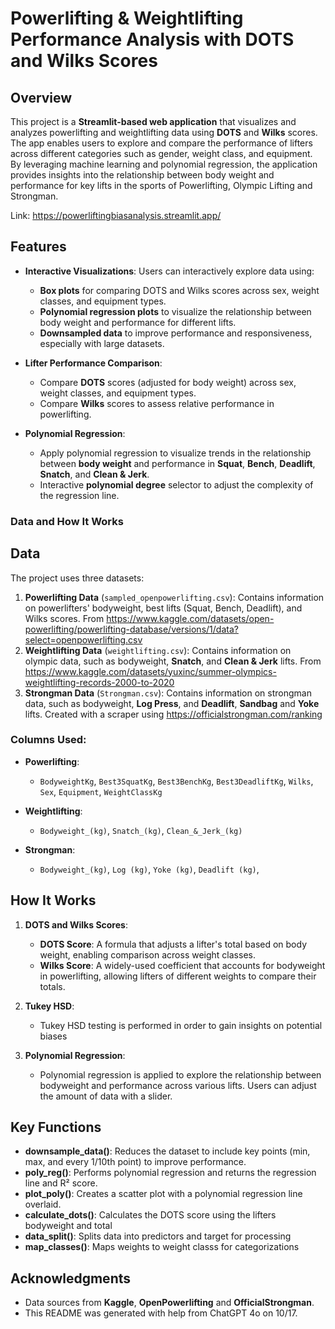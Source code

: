 # Powerlifting & Weightlifting Performance Analysis with DOTS and Wilks Scores

## Overview

This project is a **Streamlit-based web application** that visualizes and analyzes powerlifting and weightlifting data using **DOTS** and **Wilks** scores. The app enables users to explore and compare the performance of lifters across different categories such as gender, weight class, and equipment. By leveraging machine learning and polynomial regression, the application provides insights into the relationship between body weight and performance for key lifts in the sports of Powerlifting, Olympic Lifting and Strongman.

Link: https://powerliftingbiasanalysis.streamlit.app/

## Features

- **Interactive Visualizations**: Users can interactively explore data using:
  - **Box plots** for comparing DOTS and Wilks scores across sex, weight classes, and equipment types.
  - **Polynomial regression plots** to visualize the relationship between body weight and performance for different lifts.
  - **Downsampled data** to improve performance and responsiveness, especially with large datasets.
  
- **Lifter Performance Comparison**:
  - Compare **DOTS** scores (adjusted for body weight) across sex, weight classes, and equipment types.
  - Compare **Wilks** scores to assess relative performance in powerlifting.
  
- **Polynomial Regression**:
  - Apply polynomial regression to visualize trends in the relationship between **body weight** and performance in **Squat**, **Bench**, **Deadlift**, **Snatch**, and **Clean & Jerk**.
  - Interactive **polynomial degree** selector to adjust the complexity of the regression line.

### Data and How It Works


## Data

The project uses three datasets:
1. **Powerlifting Data** (`sampled_openpowerlifting.csv`): Contains information on powerlifters' bodyweight, best lifts (Squat, Bench, Deadlift), and Wilks scores. From https://www.kaggle.com/datasets/open-powerlifting/powerlifting-database/versions/1/data?select=openpowerlifting.csv
2. **Weightlifting Data** (`weightlifting.csv`): Contains information on olympic data, such as bodyweight, **Snatch**, and **Clean & Jerk** lifts. From https://www.kaggle.com/datasets/yuxinc/summer-olympics-weightlifting-records-2000-to-2020
3. **Strongman Data** (`Strongman.csv`): Contains information on strongman data, such as bodyweight, **Log Press**, and **Deadlift**, **Sandbag** and **Yoke** lifts. Created with a scraper using https://officialstrongman.com/ranking


### Columns Used:

- **Powerlifting**:
  - `BodyweightKg`, `Best3SquatKg`, `Best3BenchKg`, `Best3DeadliftKg`, `Wilks`, `Sex`, `Equipment`, `WeightClassKg`
  
- **Weightlifting**:
  - `Bodyweight_(kg)`, `Snatch_(kg)`, `Clean_&_Jerk_(kg)`
 
- **Strongman**:
  - `Bodyweight_(kg)`, `Log (kg)`, `Yoke (kg)`, `Deadlift (kg)`, 

## How It Works

1. **DOTS and Wilks Scores**:
   - **DOTS Score**: A formula that adjusts a lifter's total based on body weight, enabling comparison across weight classes.
   - **Wilks Score**: A widely-used coefficient that accounts for bodyweight in powerlifting, allowing lifters of different weights to compare their totals.
  
2. **Tukey HSD**:
   - Tukey HSD testing is performed in order to gain insights on potential biases

3. **Polynomial Regression**:
   - Polynomial regression is applied to explore the relationship between bodyweight and performance across various lifts. Users can adjust the amount of data with a slider.

## Key Functions

- **downsample_data()**: Reduces the dataset to include key points (min, max, and every 1/10th point) to improve performance.
- **poly_reg()**: Performs polynomial regression and returns the regression line and R² score.
- **plot_poly()**: Creates a scatter plot with a polynomial regression line overlaid.
- **calculate_dots()**: Calculates the DOTS score using the lifters bodyweight and total
- **data_split()**: Splits data into predictors and target for processing
- **map_classes()**: Maps weights to weight classs for categorizations


## Acknowledgments

- Data sources from **Kaggle**, **OpenPowerlifting** and **OfficialStrongman**.
- This README was generated with help from ChatGPT 4o on 10/17.




